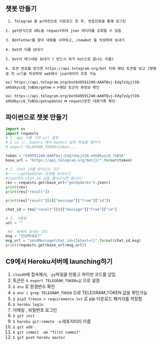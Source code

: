 ## 챗봇 만들기

` 1. Telegram 을 pc버전으로 다운로드 한 후, 번호인증을 통해 로그인`

`2. get방식으로 URL을 request하여 json 데이터를 조회할 수 있음`

`3. BotFather를 찾아 대화를 시작하고, /newbot 을 작성하여 보내기`

`4. bot의 이름 보내기`

`5. bot의 태그네임 보내기 ( 반드시 뒤가 bot으로 끝나는 이름)`

`6. 토큰 번호를 받으면 https://api.telegram.org/bot 뒤에 해당 토큰을 넣고 /명령문 의 url을 작성하여 web에서 json데이터 조회 가능`

`ex) https://api.telegram.org/bot649591240:AAHTQvj-Edq7zUyjtIN-oHS8kyccQ_7oBSk/getme` = >`해당 토근의 봇정보 확인`

`ex) https://api.telegram.org/bot649591240:AAHTQvj-Edq7zUyjtIN-oHS8kyccQ_7oBSk/getupdates` => `request받은 대화기록 확인` 



## 파이썬으로 챗봇 만들기

```python
import os
import requests
# 1. api 사용 기본 url 설정
# $ vi ~/. bashrc 해서 bashrc 설정 파일을 열어서
# export TELEGRAM_TOKEN=token....

token = "649591240:AAHTQvj-Edq7zUyjtIN-oHS8kyccQ_7oBSk"
base_url = "https://api.telegram.org/bot{}/".format(token)

# 2. chat_id를 받아오는 코드
#~~~~~/getUpdates 요청을 보내시고
#json에서 chat_id 값을 뽑아오시면 됩니다.
res = requests.get(base_url+"getUpdates").json()
print(res)
print(res["result"])

print(res["result"][0]["message"]["from"]["id"])

chat_id = res["result"][0]["message"]["from"]["id"]

# 3. 크롤링
usl = ""

 #3. 메세지 보내는 코드
msg = "안녕하세요?"
msg_url = "sendMessage?chat_id={}&text={}".format(chat_id,msg)
print(requests.get(base_url+msg_url))
```



## C9에서 Heroku서버에 launching하기 

1. `cloud9`에 접속해서, `.py`파일을 만들고 파이썬 코드를 삽입
2. 토큰은 `$ export TELEGRAM_TOKEN=값` 으로 설정
3. `$ env` 로 환경변수 확인
4. `$ env | grep TELEGRAM_TOKEN` 으로 TELEGRAM_TOKEN 값을 확인가능
5. `$ pip3 freeze > requirements.txt` 로 pip 다운로드 패키지를 저장함
6. `$ heroku login`
7. 이메일 , 비밀번호 로그인
8. `$ git init` 
9. `$ heroku git:remote -a` 레포지터리 이름
10. `$ git add .`
11. `$ git commit -am "first commit"`
12. `$ git push heroku master`



